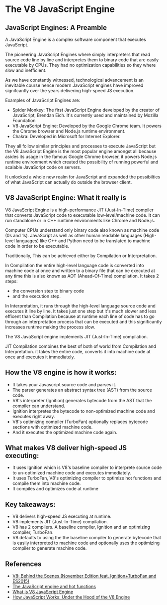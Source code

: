 # The V8 JavaScript Engine

## JavaScript Engines: A Preamble

A JavaScript Engine is a complex software component that executes JavaScript. 

The pioneering JavaScript Engines where simply interpreters that read source code line by line and interpretes them to binary code that are easily executable by CPUs. They had no optimization capabilities so they where slow and inefficient.

As we have constantly witnessed, technological advancement is an inevitable course hence modern JavaScript engines have improved signifcantly over the years delivering high-speed JS execution.

Examples of JavaScript Engines are:

- Spider Monkey: The first JavaScript Engine developed by the creator of JavaScript, Brendan Eich. It's currently used and maintained by Mozilla Foundation
- V8 JavaScript Engine: Developed by the Google Chrome team. It powers the Chrome browser and Node.js runtime environment.
- Chakra: Developed in Microsoft for Internet Explorer.

They all follow similar principles and processes to execute JavaScript but the V8 JavaScript Engine is the most popular engine amongst all because asides its usage in the famous Google Chrome browser, it powers Node.js runtime environment which created the possibility of running powerful and scalable JavaScript code on servers. 

It unlocked a whole new realm for JavaScript and expanded the possibilties of what JavaScript can actually do outside the browser client.

## V8 JavaScript Engine: What it really is

V8 JavaScript Engine is a high-performance JIT (Just-In-Time) compiler that converts JavaScript code to executable low-level/machine code. It can run standalone or in C++ runtime environments like Chrome and Node.js. 

Computer CPUs understand only binary code also known as machine code (0s and 1s). JavaScript as well as other human readable languages (High-level languages) like C++ and Python need to be translated to machine code in order to be executable.

Traditionally, This can be achieved either by Compilation or Interpretation.

In Compilation the entire high-level language code is converted into machine code at once and written to a binary file that can be executed at any time this is also known as AOT (Ahead-Of-Time) compilation. It takes 2 steps:

- the conversion step to binary code
- and the execution step.

In Interpretation, it runs through the high-level language source code and executes it line by line. It takes just one step but it's much slower and less efficent than Compilation because at runtime each line of code has to go through an interpretation process that can be executed and this significantly increases runtime making the process slow.

The V8 JavaScript engine implements JIT (Just-In-Time) compilation.

JIT Compilation combines the best of both of world from Compilation and Interpretation. it takes the entire code, converts it into machine code at once and executes it immediately.

## How the V8 engine is how it works:

- It takes your Javascript source code and parses it.
- The parser generates an abstract syntax tree (AST) from the source code.
- V8's interpreter (Ignition) generates bytecode from the AST that the compiler can understand.
- Ignition interpretes the bytecode to non-optimized machine code and executes right away.
- V8's optimizing compiler (TurboFan) optionally replaces bytecode sections with optimized machine code.
- And it executes the optimized machine code again.

## What makes V8 deliver high-speed JS executing:

- It uses Ignition which is V8's baseline compiler to interprete source code to un-optimized machine code and executes immediately.
- It uses TurboFan, V8's optimizing compiler to optimize hot functions and compile them into machine code.
- It compiles and optimizes code at runtime

## Key takeaways:

- V8 delivers high-speed JS executing at runtime.
- V8 implements JIT (Just-In-Time) compilation.
- V8 has 2 compilers. A baseline compiler, Ignition and an optimizing compiler, TurboFan.
- V8 defaults to using the the baseline compiler to generate bytecode that is easily interpreted to machine code and optionally uses the optimizing compiler to generate machine code.

## References

- [V8: Behind the Scenes (November Edition feat. Ignition+TurboFan and ES2015)](https://benediktmeurer.de/2016/11/25/v8-behind-the-scenes-november-edition)
- [The JavaScript engine and hot functions](https://medium.com/@harumhelmy/the-javascript-engine-and-hot-functions-a-beginners-exploration-part-2-f4e351631229)
- [What is V8 JavaScript Engine](https://www.stackpath.com/edge-academy/what-is-v8-javascript-engine/)
- [How JavaScript Works: Under the Hood of the V8 Engine](https://www.freecodecamp.org/news/javascript-under-the-hood-v8/)
